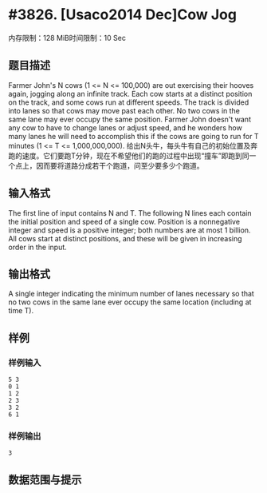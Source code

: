 # #3826. [Usaco2014 Dec]Cow Jog

内存限制：128 MiB时间限制：10 Sec

## 题目描述

Farmer John's N cows (1 <= N <= 100,000) are out exercising their hooves again, jogging along an infinite track.  Each cow starts at a distinct position on the track, and some cows run at different speeds. The track is divided into lanes so that cows may move past each other. No two cows in the same lane may ever occupy the same position. Farmer John doesn't want any cow to have to change lanes or adjust speed, and he wonders how many lanes he will need to accomplish this if the cows are going to run for T minutes (1 <= T <= 1,000,000,000).
给出N头牛，每头牛有自己的初始位置及奔跑的速度。它们要跑T分钟，现在不希望他们的跑的过程中出现&ldquo;撞车&rdquo;即跑到同一个点上，因而要将道路分成若干个跑道，问至少要多少个跑道。

## 输入格式

The first line of input contains N and T. The following N lines each contain the initial position and speed of a single cow.  Position is a nonnegative integer and speed is a positive integer; both numbers are at most 1 billion.  All cows start at distinct positions, and these will be given in increasing order in the input.

## 输出格式

A single integer indicating the minimum number of lanes necessary so that no two cows in the same lane ever occupy the same location (including at time T).

## 样例

### 样例输入

    
    5 3
    0 1
    1 2
    2 3
    3 2
    6 1
    
    

### 样例输出

    
    3
    

## 数据范围与提示
